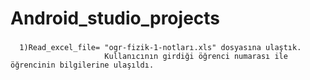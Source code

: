 # Android_studio_projects
###  
      1)Read_excel_file= "ogr-fizik-1-notları.xls" dosyasına ulaştık. 
                         Kullanıcının girdiği öğrenci numarası ile öğrencinin bilgilerine ulaşıldı.
